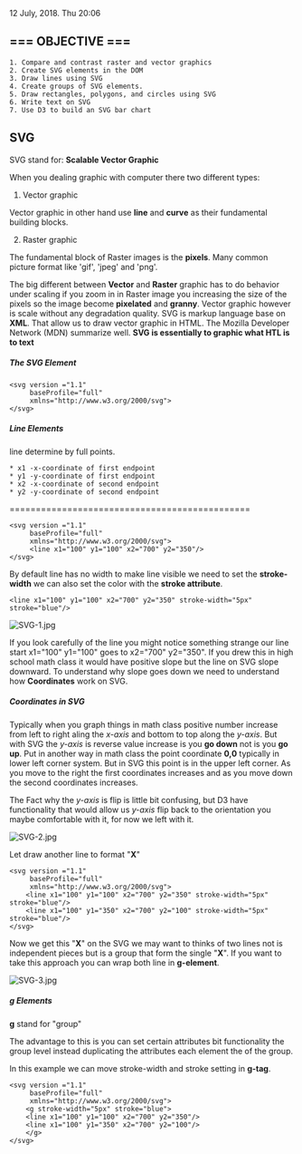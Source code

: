 12 July, 2018. Thu 20:06

##  === OBJECTIVE ===

    1. Compare and contrast raster and vector graphics
    2. Create SVG elements in the DOM
    3. Draw lines using SVG
    4. Create groups of SVG elements.
    5. Draw rectangles, polygons, and circles using SVG
    6. Write text on SVG
    7. Use D3 to build an SVG bar chart

## SVG

SVG stand for: **Scalable Vector Graphic**

When you dealing graphic with computer there two different types:
1. Vector graphic

Vector graphic in other hand use **line** and **curve** as their fundamental
building blocks.

2. Raster graphic

The fundamental block of Raster images is the **pixels**. Many common picture format
like 'gif', 'jpeg' and 'png'.

The big different between **Vector** and **Raster** graphic has to do behavior under
scaling if you zoom in in Raster image you increasing the size of the pixels so
the image become **pixelated** and **granny**. Vector graphic however is scale
without any degradation quality. SVG is markup language base on **XML**. That
allow us to draw vector graphic in HTML. The Mozilla Developer Network (MDN)
summarize well. **SVG is essentially to graphic what HTL is to text**

##### The SVG Element

    <svg version ="1.1"
         baseProfile="full"
         xmlns="http://www.w3.org/2000/svg">
    </svg>

##### Line Elements
line determine by full points.

    * x1 -x-coordinate of first endpoint
    * y1 -y-coordinate of first endpoint
    * x2 -x-coordinate of second endpoint
    * y2 -y-coordinate of second endpoint

==============================================

    <svg version ="1.1"
         baseProfile="full"
         xmlns="http://www.w3.org/2000/svg">
         <line x1="100" y1="100" x2="700" y2="350"/>
    </svg>

By default line has no width to make line visible we need to set the
**stroke-width** we can also set the color with the **stroke attribute**.

    <line x1="100" y1="100" x2="700" y2="350" stroke-width="5px" stroke="blue"/>

![SVG-1.jpg](/images/SVG-1.jpg)

If you look carefully of the line you might notice something strange our line
start x1="100" y1="100" goes to x2="700" y2="350". If you drew this in
high school math class it would have positive slope but the line on SVG slope
downward. To understand why slope goes down we need to understand how
**Coordinates** work on SVG.

##### Coordinates in SVG

Typically when you graph things in math class positive number increase from left
to right aling the *x-axis* and bottom to top along the *y-axis*. But with SVG
the *y-axis* is reverse value increase is you **go down** not is you **go up**.
Put in another way in math class the point coordinate **0,0** typically in lower
left corner system. But in SVG this point is in the upper left corner. As you
move to the right the first coordinates increases and as you move down the
second coordinates increases.

The Fact why the *y-axis* is flip is little bit confusing, but D3 have
functionality that would allow us *y-axis* flip back to the orientation you maybe
comfortable with it, for now we left with it.

![SVG-2.jpg](/images/SVG-2.jpg)

Let draw another line to format "**X**"

    <svg version ="1.1"
         baseProfile="full"
         xmlns="http://www.w3.org/2000/svg">
        <line x1="100" y1="100" x2="700" y2="350" stroke-width="5px" stroke="blue"/>
        <line x1="100" y1="350" x2="700" y2="100" stroke-width="5px" stroke="blue"/>
    </svg>

Now we get this "**X**" on the SVG we may want to thinks of two lines not is
independent pieces but is a group that form the single "**X**". If you want to
take this approach you can wrap both line in **g-element**.

![SVG-3.jpg](/images/SVG-3.jpg)

##### g Elements

**g** stand for "group"

The advantage to this is you can set certain attributes bit functionality the
group level instead duplicating the attributes each element the of the group.

In this example we can move stroke-width and stroke setting in **g-tag**.

    <svg version ="1.1"
         baseProfile="full"
         xmlns="http://www.w3.org/2000/svg">
        <g stroke-width="5px" stroke="blue">
        <line x1="100" y1="100" x2="700" y2="350"/>
        <line x1="100" y1="350" x2="700" y2="100"/>
        </g>
    </svg>
